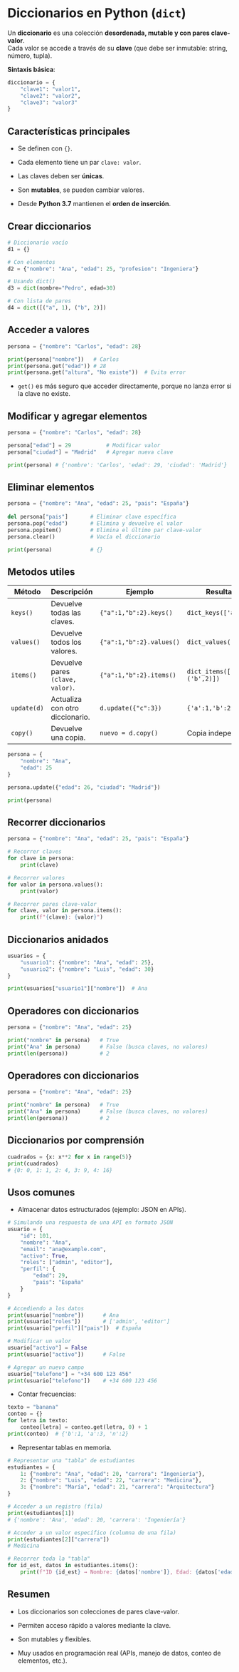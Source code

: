 # Diccionarios en Python (`dict`)

Un **diccionario** es una colección **desordenada, mutable y con pares clave-valor**.  
Cada valor se accede a través de su **clave** (que debe ser inmutable: string, número, tupla).  

**Sintaxis básica**:

```python
diccionario = {
    "clave1": "valor1",
    "clave2": "valor2",
    "clave3": "valor3"
}
```

## Características principales

- Se definen con `{}`.

- Cada elemento tiene un par `clave: valor`.

- Las claves deben ser **únicas**.

- Son **mutables**, se pueden cambiar valores.

- Desde **Python 3.7** mantienen el **orden de inserción**.

## Crear diccionarios

```python
# Diccionario vacío
d1 = {}

# Con elementos
d2 = {"nombre": "Ana", "edad": 25, "profesion": "Ingeniera"}

# Usando dict()
d3 = dict(nombre="Pedro", edad=30)

# Con lista de pares
d4 = dict([("a", 1), ("b", 2)])
```

## Acceder a valores

```python
persona = {"nombre": "Carlos", "edad": 28}

print(persona["nombre"])   # Carlos
print(persona.get("edad")) # 28
print(persona.get("altura", "No existe"))  # Evita error
```

- `get()` es más seguro que acceder directamente, porque no lanza error si la clave no existe.

## Modificar y agregar elementos

```python
persona = {"nombre": "Carlos", "edad": 28}

persona["edad"] = 29           # Modificar valor
persona["ciudad"] = "Madrid"   # Agregar nueva clave

print(persona) # {'nombre': 'Carlos', 'edad': 29, 'ciudad': 'Madrid'}
```

## Eliminar elementos

```python
persona = {"nombre": "Ana", "edad": 25, "pais": "España"}
  
del persona["pais"]       # Eliminar clave específica
persona.pop("edad")       # Elimina y devuelve el valor
persona.popitem()         # Elimina el último par clave-valor
persona.clear()           # Vacía el diccionario

print(persona)            # {}
```

## Metodos utiles

| Método      | Descripción                      | Ejemplo                  | Resultado                       |
| ----------- | -------------------------------- | ------------------------ | ------------------------------- |
| `keys()`    | Devuelve todas las claves.       | `{"a":1,"b":2}.keys()`   | `dict_keys(['a','b'])`          |
| `values()`  | Devuelve todos los valores.      | `{"a":1,"b":2}.values()` | `dict_values([1,2])`            |
| `items()`   | Devuelve pares `(clave, valor)`. | `{"a":1,"b":2}.items()`  | `dict_items([('a',1),('b',2)])` |
| `update(d)` | Actualiza con otro diccionario.  | `d.update({"c":3})`      | `{'a':1,'b':2,'c':3}`           |
| `copy()`    | Devuelve una copia.              | `nuevo = d.copy()`       | Copia independiente             |

```python
persona = {
    "nombre": "Ana",
    "edad": 25
}

persona.update({"edad": 26, "ciudad": "Madrid"})

print(persona)
```

## Recorrer diccionarios

```python
persona = {"nombre": "Ana", "edad": 25, "pais": "España"}

# Recorrer claves
for clave in persona:
    print(clave)

# Recorrer valores
for valor in persona.values():
    print(valor)

# Recorrer pares clave-valor
for clave, valor in persona.items():
    print(f"{clave}: {valor}")
```

## Diccionarios anidados

```python
usuarios = {
    "usuario1": {"nombre": "Ana", "edad": 25},
    "usuario2": {"nombre": "Luis", "edad": 30}
}

print(usuarios["usuario1"]["nombre"])  # Ana
```

## Operadores con diccionarios

```python
persona = {"nombre": "Ana", "edad": 25}

print("nombre" in persona)   # True
print("Ana" in persona)      # False (busca claves, no valores)
print(len(persona))          # 2
```

## Operadores con diccionarios

```python
persona = {"nombre": "Ana", "edad": 25}

print("nombre" in persona)   # True
print("Ana" in persona)      # False (busca claves, no valores)
print(len(persona))          # 2
```

## Diccionarios por comprensión

```python
cuadrados = {x: x**2 for x in range(5)}
print(cuadrados)
# {0: 0, 1: 1, 2: 4, 3: 9, 4: 16}
```

## Usos comunes

- Almacenar datos estructurados (ejemplo: JSON en APIs).

```python
# Simulando una respuesta de una API en formato JSON
usuario = {
    "id": 101,
    "nombre": "Ana",
    "email": "ana@example.com",
    "activo": True,
    "roles": ["admin", "editor"],
    "perfil": {
        "edad": 29,
        "pais": "España"
    }
}

# Accediendo a los datos
print(usuario["nombre"])      # Ana
print(usuario["roles"])       # ['admin', 'editor']
print(usuario["perfil"]["pais"])  # España

# Modificar un valor
usuario["activo"] = False
print(usuario["activo"])      # False

# Agregar un nuevo campo
usuario["telefono"] = "+34 600 123 456"
print(usuario["telefono"])    # +34 600 123 456
```

- Contar frecuencias:

```python
texto = "banana"
conteo = {}
for letra in texto:
    conteo[letra] = conteo.get(letra, 0) + 1
print(conteo)  # {'b':1, 'a':3, 'n':2}
```

- Representar tablas en memoria.

```python
# Representar una "tabla" de estudiantes
estudiantes = {
    1: {"nombre": "Ana", "edad": 20, "carrera": "Ingeniería"},
    2: {"nombre": "Luis", "edad": 22, "carrera": "Medicina"},
    3: {"nombre": "María", "edad": 21, "carrera": "Arquitectura"}
}

# Acceder a un registro (fila)
print(estudiantes[1])
# {'nombre': 'Ana', 'edad': 20, 'carrera': 'Ingeniería'}

# Acceder a un valor específico (columna de una fila)
print(estudiantes[2]["carrera"])  
# Medicina

# Recorrer toda la "tabla"
for id_est, datos in estudiantes.items():
    print(f"ID {id_est} → Nombre: {datos['nombre']}, Edad: {datos['edad']}, Carrera: {datos['carrera']}")
```

## Resumen

- Los diccionarios son colecciones de pares clave-valor.

- Permiten acceso rápido a valores mediante la clave.

- Son mutables y flexibles.

- Muy usados en programación real (APIs, manejo de datos, conteo de elementos, etc.).
